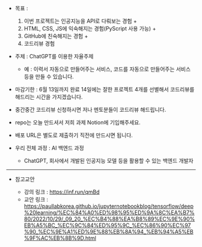 * 목표 : 
    1. 이번 프로젝트는 인공지능을 API로 다뤄보는 경험 + 
    2. HTML, CSS, JS에 익숙해지는 경험(PyScript 사용 가능) + 
    3. GitHub에 친숙해지는 경험 + 
    4. 코드리뷰 경험

* 주제 : ChatGPT를 이용한 자율주제
    * 예 : 이력서 자동으로 만들어주는 서비스, 코드를 자동으로 만들어주는 서비스 등을 만들 수 있습니다.

* 마감기한 : 6월 13일까지 완료 14일에는 잘한 프로젝트 4개를 선별해서 코드리뷰를 해드리는 시간을 가지겠습니다.

* 중간중간 코드리뷰 신청하시면 저나 멘토분들이 코드리뷰 해드립니다.

* repo는 오늘 만드셔서 저희 과제 Notion에 기입해주세요.

* 배포 URL은 별도로 제출하기 직전에 만드시면 됩니다.

* 우리 전체 과정 : AI 백엔드 과정
    - ChatGPT, 회사에서 개발된 인공지능 모델 등을 활용할 수 있는 백엔드 개발자

---

* 참고교안

    * 강의 링크 : https://inf.run/qmBd
    * 교안 링크 : https://paullabkorea.github.io/jupyternotebookblog/tensorflow/deep%20learning/%EC%84%A0%ED%98%95%ED%9A%8C%EA%B7%80/2022/10/29/_09_20_%EC%B4%88%EA%B8%89%EC%9E%90%EB%A5%BC_%EC%9C%84%ED%95%9C_%EC%86%90%EC%97%90_%EC%9E%A1%ED%9E%88%EB%8A%94_%EB%94%A5%EB%9F%AC%EB%8B%9D.html